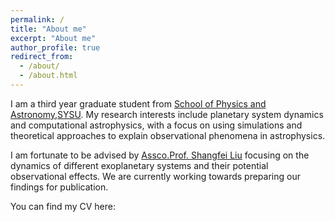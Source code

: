 ```yaml
---
permalink: /
title: "About me"
excerpt: "About me"
author_profile: true
redirect_from: 
  - /about/
  - /about.html
---
```

I am a third year graduate student from [School of Physics and Astronomy](https://spa.sysu.edu.cn/zh-hans/page/25),[SYSU](https://www.sysu.edu.cn/sysuen/). My research interests include planetary system dynamics and computational astrophysics, with a focus on using simulations and theoretical approaches to explain observational phenomena in astrophysics.

I am fortunate to be advised by [Assco.Prof. Shangfei Liu](https://spa.sysu.edu.cn/zh-hans/teacher/148) focusing on the dynamics of different exoplanetary systems and their potential observational effects. We are currently working towards preparing our findings for publication.

You can find my CV here: 
